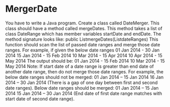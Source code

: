 # MergerDate
You have to write a Java program. Create a class called DateMerger. This class should have a method called mergeDates. This method takes a list of class DateRange which has member variables startDate and endDate.
The method signature looks like:
public List<DateRange>mergeDates(List<DateRange>dateRanges)
This function should scan the list of passed date ranges and merge those date ranges.
For example, if given the below date ranges
01 Jan 2014 - 30 Jan 2014
15 Jan 2014 - 15 Feb 2014
10 Mar 2014 - 15 Apr 2014
10 Apr 2014 - 15 May 2014
The output should be:
01 Jan 2014 - 15 Feb 2014
10 Mar 2014 - 15 May 2014
Note: If start date of a date range is greater than end date of another date range, then do not merge those date ranges. For example, the below date ranges should not be merged:
01 Jan 2014 – 15 Jan 2014
16 Jan 2014 – 30 Jan 2014
(There is a gap of one day between first and second date ranges).
Below date ranges should be merged:
01 Jan 2014 – 15 Jan 2014
15 Jan 2014 – 30 Jan 2014
(End date of first date range matches with start date of second date range).

